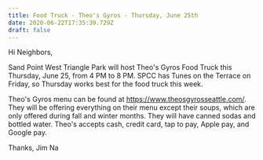 ```yaml
---
title: Food Truck - Theo's Gyros - Thursday, June 25th
date: 2020-06-22T17:35:39.729Z
draft: false
---
```

Hi Neighbors,

Sand Point West Triangle Park will host Theo's Gyros Food Truck this Thursday, June 25, from 4 PM to 8 PM.  SPCC has Tunes on the Terrace on Friday, so Thursday works best for the food truck this week.

Theo's Gyros menu can be found at https://www.theosgyrosseattle.com/.  They will be offering everything on their menu except their soups, which are only offered during fall and winter months.  They will have canned sodas and bottled water.  Theo's accepts cash, credit card, tap to pay, Apple pay, and Google pay.  

Thanks,  Jim Na